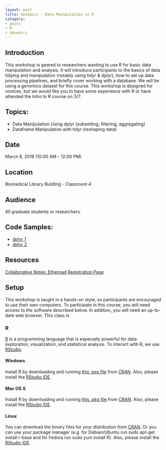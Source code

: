 ```yaml
---
layout: post
title: Genomics - Data Manipulation in R
category:
- posts
- R
- Genomics
---
```


## Introduction

This workshop is geared to researchers wanting to use R for basic data manipulation and analysis. It will introduce participants to the basics of data tidying and manipulation (notably using tidyr & dplyr), how to set up data processing pipelines, and briefly cover working with a database. We will be using a genomics dataset for this course.  This workshop is designed for novices, but we would like you to have some experience with R or have attended the Intro to R course on 3/7.

## Topics:

* Data Manipulation Using dplyr (subsetting, filtering, aggregating)
* Dataframe Manipulation with tidyr (reshaping data)

## Date
March 8, 2016 (10:00 AM - 12:00 PM)

## Location

Biomedical Library Building - Classroom 4

## Audience

All graduate students or researchers.

## Code Samples:

 * [dplyr 1](http://ucsdlib.github.io/workshops/dplyr.html)
 * [dplyr 2](http://ucsdlib.github.io/workshops/dc_dplyr.html)

## Resources

[Collaborative Notes: Etherpad](https://public.etherpad-mozilla.org/p/dmanip)
[Registration Page](http://ucsd.libcal.com/event/2371651)

## Setup

This workshop is taught in a hands-on style, so participants are encouraged to use their own computers. To participate in this course, you will need access to the software described below. In addition, you will need an up-to-date web browser.  This class is

### R

[R](http://www.r-project.org/) is a programming language that is especially powerful for data exploration, visualization, and statistical analysis. To interact with R, we use [RStudio](http://www.rstudio.com/).

#### Windows

Install R by downloading and running [this .exe file](http://cran.r-project.org/bin/windows/base/release.htm) from [CRAN](http://cran.r-project.org/index.html). Also, please install the [RStudio IDE](http://www.rstudio.com/ide/download/desktop).

#### Mac OS X

Install R by downloading and running [this .pkg file](http://cran.r-project.org/bin/macosx/R-latest.pkg) from [CRAN](http://cran.r-project.org/index.html). Also, please install the [RStudio IDE](http://www.rstudio.com/ide/download/desktop).

#### Linux

You can download the binary files for your distribution from [CRAN](http://cran.r-project.org/index.html). Or you can use your package manager (e.g. for Debian/Ubuntu run sudo apt-get install r-base and for Fedora run sudo yum install R). Also, please install the [RStudio IDE](http://www.rstudio.com/ide/download/desktop).
